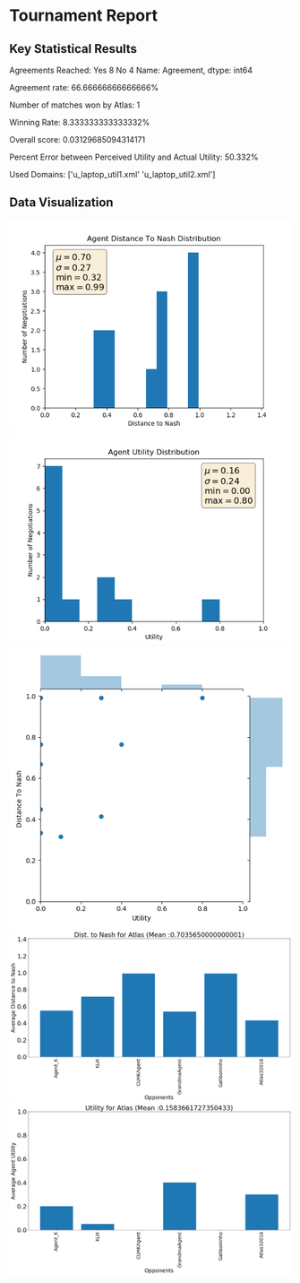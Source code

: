 

# Tournament Report 


## Key Statistical Results 
Agreements Reached: 
Yes    8
No     4
Name: Agreement, dtype: int64

Agreement rate: 66.66666666666666%

Number of matches won by Atlas: 1

Winning Rate: 8.333333333333332%

Overall score: 0.03129685094314171

Percent Error between Perceived Utility and Actual Utility: 50.332%

Used Domains: ['u_laptop_util1.xml' 'u_laptop_util2.xml']

## Data Visualization 
![](dist._to_Nash.png)
![](agent_utility.png)
![](distributions.png)
![](nash_dist_agent_vs_opponents.png)
![](utility_agent_vs_opponents.png)
